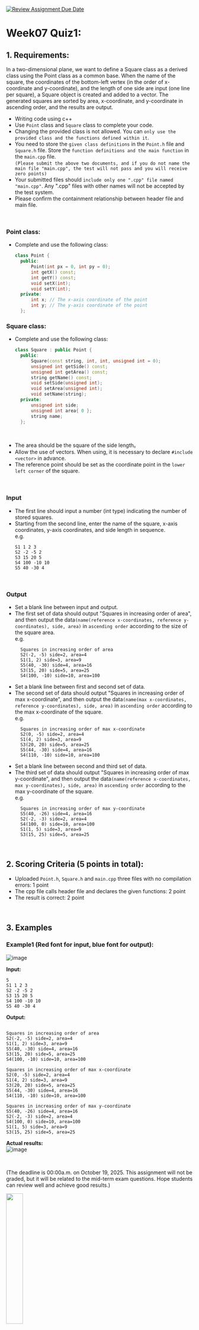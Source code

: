 [![Review Assignment Due Date](https://classroom.github.com/assets/deadline-readme-button-22041afd0340ce965d47ae6ef1cefeee28c7c493a6346c4f15d667ab976d596c.svg)](https://classroom.github.com/a/VpL0ElM-)
# Week07 Quiz1:

## 1. Requirements:

In a two-dimensional plane, we want to define a Square class as a derived class using the Point class as a common base. When the name of the square, the coordinates of the bottom-left vertex (in the order of x-coordinate and y-coordinate), and the length of one side are input (one line per square), a Square object is created and added to a vector. The generated squares are sorted by area, x-coordinate, and y-coordinate in ascending order, and the results are output.

- Writing code using c++
- Use `Point` class and `Square` class to complete your code. 
- Changing the provided class is not allowed. You can `only use the provided class and the functions defined within it`.
- You need to store the `given class definitions` in the `Point.h` file and `Square.h` file. Store the `function definitions and the main function` in the `main.cpp` file.   
  `(Please submit the above two documents, and if you do not name the main file "main.cpp", the test will not pass and you will receive zero points)`
- Your submitted files should `include only one ".cpp" file named "main.cpp"`. Any ".cpp" files with other names will not be accepted by the test system.
- Please confirm the containment relationship between header file and main file.

<br/>
                  
### Point class:
- Complete and use the following class:
  ```C++
  class Point {
	public:
		Point(int px = 0, int py = 0);
		int getX() const;
		int getY() const;
		void setX(int);
		void setY(int);
	private:
		int x; // The x-axis coordinate of the point
		int y; // The y-axis coordinate of the point
	};
  ```
  
### Square class:
- Complete and use the following class:
  ```C++
  class Square : public Point {
	public:
		Square(const string, int, int, unsigned int = 0);
		unsigned int getSide() const;
		unsigned int getArea() const;
		string getName() const;
		void setSide(unsigned int);
		void setArea(unsigned int);
		void setName(string);
	private:
		unsigned int side; 
		unsigned int area{ 0 };
		string name;
	};
  ```
<br/>

- The area should be the square of the side length。
- Allow the use of vectors. When using, it is necessary to declare `#include <vector>` in advance.
- The reference point should be set as the coordinate point in the `lower left corner` of the square.
  
<br/>

### Input
- The first line should input a number (int type) indicating the number of stored squares.  
- Starting from the second line, enter the name of the square, x-axis coordinates, y-axis coordinates, and side length in sequence.  
  e.g.
	```
	S1 1 2 3
	S2 -2 -5 2
	S3 15 20 5
	S4 100 -10 10
	S5 40 -30 4
	```

<br/>

### Output  

- Set a blank line between input and output.
- The first set of data should output "Squares in increasing order of area", and then output the data`(name(reference x-coordinates, reference y-coordinates), side, area)` in `ascending order` according to the size of the square area.  
  e.g.
  ```
	Squares in increasing order of area
	S2(-2, -5) side=2, area=4
	S1(1, 2) side=3, area=9
	S5(40, -30) side=4, area=16
	S3(15, 20) side=5, area=25
	S4(100, -10) side=10, area=100
  ```
- Set a blank line between first and second set of data.
- The second set of data should output "Squares in increasing order of max x-coordinate", and then output the data`(name(max x-coordinates, reference y-coordinates), side, area)` in `ascending order` according to the max x-coordinate of the square.  
  e.g.
  ```
	Squares in increasing order of max x-coordinate
	S2(0, -5) side=2, area=4
	S1(4, 2) side=3, area=9
	S3(20, 20) side=5, area=25
	S5(44, -30) side=4, area=16
	S4(110, -10) side=10, area=100
  ```
- Set a blank line between second and third set of data.
- The third set of data should output "Squares in increasing order of max y-coordinate", and then output the data`(name(reference x-coordinates, max y-coordinates), side, area)` in `ascending order` according to the max y-coordinate of the square.  
  e.g.
  ```
	Squares in increasing order of max y-coordinate
	S5(40, -26) side=4, area=16
	S2(-2, -3) side=2, area=4
	S4(100, 0) side=10, area=100
	S1(1, 5) side=3, area=9
	S3(15, 25) side=5, area=25
  ```


<br/>


## 2. Scoring Criteria (5 points in total):

- Uploaded `Point.h`, `Square.h` and `main.cpp` three files with no compilation errors: 1 point
- The cpp file calls header file and declares the given functions: 2 point
- The result is correct: 2 point

<br/>

## 3. Examples
### Example1 (Red font for input, blue font for output):
![image](https://github.com/chyh001228/images/blob/main/w7q1.png)

**Input:**

```
5
S1 1 2 3
S2 -2 -5 2
S3 15 20 5
S4 100 -10 10
S5 40 -30 4
```

**Output:**

```

Squares in increasing order of area
S2(-2, -5) side=2, area=4
S1(1, 2) side=3, area=9
S5(40, -30) side=4, area=16
S3(15, 20) side=5, area=25
S4(100, -10) side=10, area=100

Squares in increasing order of max x-coordinate
S2(0, -5) side=2, area=4
S1(4, 2) side=3, area=9
S3(20, 20) side=5, area=25
S5(44, -30) side=4, area=16
S4(110, -10) side=10, area=100

Squares in increasing order of max y-coordinate
S5(40, -26) side=4, area=16
S2(-2, -3) side=2, area=4
S4(100, 0) side=10, area=100
S1(1, 5) side=3, area=9
S3(15, 25) side=5, area=25
```

**Actual results:**  
![image](https://github.com/chyh001228/images/blob/main/w7q1_c.png)

<br/>


(The deadline is 00:00a.m. on October 19, 2025. This assignment will not be graded, but it will be related to the mid-term exam questions. Hope students can review well and achieve good results.)

<img src="https://cdn.imweb.me/upload/S201906178853c3e170808/c5d876d707352.jpg" width=30% align=center />
